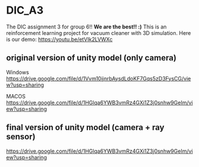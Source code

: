 # DIC_A3
The DIC assignment 3 for group 6!! **We are the best!! :)** This is an reinforcement learning project for vacuum cleaner with 3D simulation. Here is our demo: https://youtu.be/etVIk2LVWXc

## original version of unity model (only camera)
Windows 
https://drive.google.com/file/d/1Vvm10ijnrbAysdLdoKF7Gqs5zD3FysCG/view?usp=sharing

MACOS 
https://drive.google.com/file/d/1HGlqa6YWB3vmRz4GXi1Z3j0snhw9GeIm/view?usp=sharing


## final version of unity model (camera + ray sensor)
https://drive.google.com/file/d/1HGlqa6YWB3vmRz4GXi1Z3j0snhw9GeIm/view?usp=sharing
